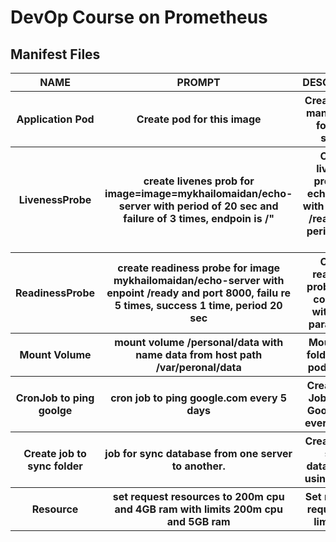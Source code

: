 # DevOp Course on Prometheus 





## Manifest Files

<table>
    <tr>
        <th>NAME</th>
        <th>PROMPT</th>
        <th>DESCRIPTION</th>
        <th>EXAMPLE</th>
    </tr>
    <tr>
        <th>Application Pod</th>
        <th>Create pod for this image</th>
        <th>Creating Pod manifest file for echo server</th>
        <th><a href="./yaml/app/yaml">app.yaml</a></th>
    </tr>
    <tr>
        <th>LivenessProbe</th>
        <th>create livenes prob for image=image=mykhailomaidan/echo-server with period of 20 sec and failure of 
3 times, endpoin is /"</th>
        <th>Create liveness probe for echo server with endpoint /ready with period of 20 sec</th>
        <th><a href="./yaml/app-livenessProbe.yaml">livenessProbe.yaml</a></th>
    </tr>
    <tr>
        <th>ReadinessProbe</th>
        <th>create readiness probe for image mykhailomaidan/echo-server with enpoint /ready and port 8000, failu
re 5 times, success 1 time, period 20 sec</th>
        <th>Create readiness probe to the container with input parameters</th>
        <th><a href="./yaml/app-readinessProbe.yaml">readinessProbe.yaml</a></th>
    </tr>
    <tr>
        <th>Mount Volume</th>
        <th>mount volume /personal/data with name data from host path /var/peronal/data</th>
        <th>Mount host folder to the pod volume</th>
        <th><a href="./yaml/app-volumeMounts.yaml">volumeMounts.yaml</a></th>
    </tr>
    <tr>
        <th>CronJob to ping goolge</th>
        <th>cron job to ping google.com every 5 days</th>
        <th>Create Cron Job for pint Google.com every 5 days</th>
        <th><a href="./yaml/app-cronjob.yaml">cronjob.yaml</a></th>
    </tr>
    <tr>
        <th>Create job to sync folder</th>
        <th>job for sync database from one server to another.</th>
        <th>Create job to sync database by using script"</th>
        <th><a href="./yaml/app-job.yaml">job.yaml</a></th>
    </tr>
    <tr>
        <th>Resource</th>
        <th>set request resources to 200m cpu and 4GB ram with limits 200m cpu and 5GB ram</th>
        <th>Set resource request and limitation</th>
        <th><a href="./yaml/app-resources.yaml">resources.yaml</a></th>
    </tr>


</table>

